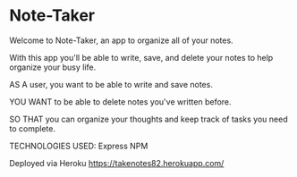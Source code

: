 # Note-Taker

Welcome to Note-Taker, an app to organize all of your notes.

With this app you'll be able to write, save, and delete your notes to help organize your busy life.

AS A user, you want to be able to write and save notes.

YOU WANT to be able to delete notes you've written before.

SO THAT you can organize your thoughts and keep track of tasks you need to complete.

TECHNOLOGIES USED: Express NPM

Deployed via Heroku
https://takenotes82.herokuapp.com/
